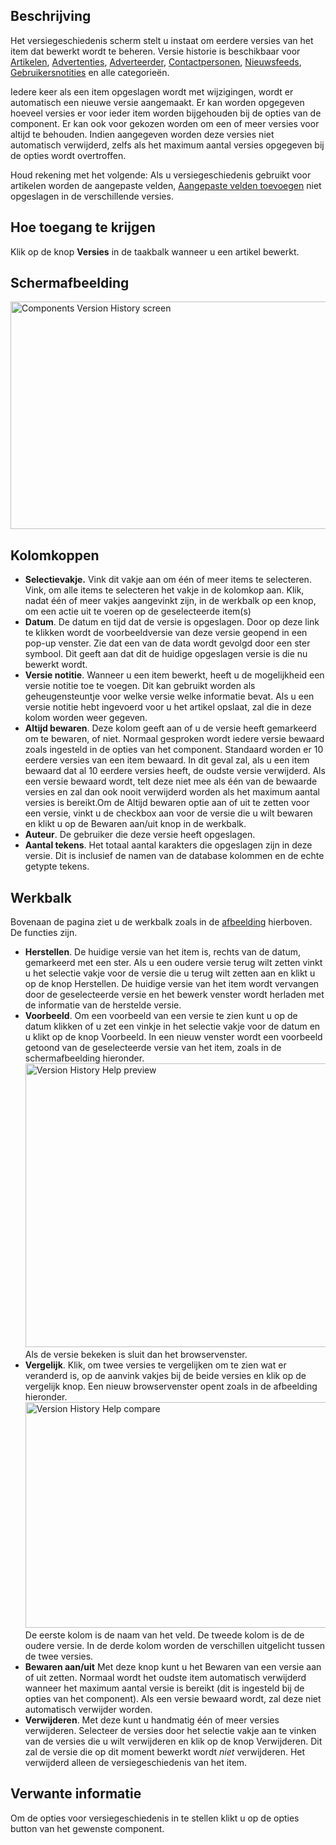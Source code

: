 <!-- Filename: Help4.x:Components_Version_History / Display title: Componenten Versiegeschiedenis -->

## Beschrijving

Het versiegeschiedenis scherm stelt u instaat om eerdere versies van het
item dat bewerkt wordt te beheren. Versie historie is beschikbaar voor
[Artikelen](https://docs.joomla.org/Help4.x:Articles:_Edit/nl "Help4.x:Articles: Edit/nl"),
[Advertenties](https://docs.joomla.org/Help4.x:Banners:_Edit/nl "Help4.x:Banners: Edit/nl"),
[Adverteerder](https://docs.joomla.org/Help4.x:Banners:_New_or_Edit_Client/nl "Help4.x:Banners: New or Edit Client/nl"),
[Contactpersonen](https://docs.joomla.org/Help4.x:Contacts:_Edit/nl "Help4.x:Contacts: Edit/nl"),
[Nieuwsfeeds](https://docs.joomla.org/Help4.x:News_Feeds:_Edit/nl "Help4.x:News Feeds: Edit/nl"),
[Gebruikersnotities](https://docs.joomla.org/Help4.x:User_Notes:_New_or_Edit/nl "Help4.x:User Notes: New or Edit/nl")
en alle categorieën.

Iedere keer als een item opgeslagen wordt met wijzigingen, wordt er
automatisch een nieuwe versie aangemaakt. Er kan worden opgegeven
hoeveel versies er voor ieder item worden bijgehouden bij de opties van
de component. Er kan ook voor gekozen worden om een of meer versies voor
altijd te behouden. Indien aangegeven worden deze versies niet
automatisch verwijderd, zelfs als het maximum aantal versies opgegeven
bij de opties wordt overtroffen.

Houd rekening met het volgende: Als u versiegeschiedenis gebruikt voor
artikelen worden de aangepaste velden, [Aangepaste velden
toevoegen](https://docs.joomla.org/J3.x:Adding_custom_fields/nl "J3.x:Adding custom fields/nl")
niet opgeslagen in de verschillende versies.

## Hoe toegang te krijgen

Klik op de knop **Versies** in de taakbalk wanneer u een artikel
bewerkt.

## Schermafbeelding

<img
src="https://docs.joomla.org/images/thumb/b/bc/Help-4x-Components-Version-History-screen-nl.png/600px-Help-4x-Components-Version-History-screen-nl.png"
decoding="async"
srcset="https://docs.joomla.org/images/thumb/b/bc/Help-4x-Components-Version-History-screen-nl.png/900px-Help-4x-Components-Version-History-screen-nl.png 1.5x, https://docs.joomla.org/images/thumb/b/bc/Help-4x-Components-Version-History-screen-nl.png/1200px-Help-4x-Components-Version-History-screen-nl.png 2x"
data-file-width="1610" data-file-height="977" width="600" height="364"
alt="Components Version History screen" />

## Kolomkoppen

- **Selectievakje.** Vink dit vakje aan om één of meer items te
  selecteren. Vink, om alle items te selecteren het vakje in de kolomkop
  aan. Klik, nadat één of meer vakjes aangevinkt zijn, in de werkbalk op
  een knop, om een actie uit te voeren op de geselecteerde item(s)
- **Datum**. De datum en tijd dat de versie is opgeslagen. Door op deze
  link te klikken wordt de voorbeeldversie van deze versie geopend in
  een pop-up venster. Zie dat een van de data wordt gevolgd door een
  ster symbool. Dit geeft aan dat dit de huidige opgeslagen versie is
  die nu bewerkt wordt.
- **Versie notitie**. Wanneer u een item bewerkt, heeft u de
  mogelijkheid een versie notitie toe te voegen. Dit kan gebruikt worden
  als geheugensteuntje voor welke versie welke informatie bevat. Als u
  een versie notitie hebt ingevoerd voor u het artikel opslaat, zal die
  in deze kolom worden weer gegeven.
- **Altijd bewaren**. Deze kolom geeft aan of u de versie heeft
  gemarkeerd om te bewaren, of niet. Normaal gesproken wordt iedere
  versie bewaard zoals ingesteld in de opties van het component.
  Standaard worden er 10 eerdere versies van een item bewaard. In dit
  geval zal, als u een item bewaard dat al 10 eerdere versies heeft, de
  oudste versie verwijderd. Als een versie bewaard wordt, telt deze niet
  mee als één van de bewaarde versies en zal dan ook nooit verwijderd
  worden als het maximum aantal versies is bereikt.Om de Altijd bewaren
  optie aan of uit te zetten voor een versie, vinkt u de checkbox aan
  voor de versie die u wilt bewaren en klikt u op de Bewaren aan/uit
  knop in de werkbalk.
- **Auteur**. De gebruiker die deze versie heeft opgeslagen.
- **Aantal tekens**. Het totaal aantal karakters die opgeslagen zijn in
  deze versie. Dit is inclusief de namen van de database kolommen en de
  echte getypte tekens.

## Werkbalk

Bovenaan de pagina ziet u de werkbalk zoals in de
[afbeelding](#screenshot) hierboven. De functies zijn.

- **Herstellen**. De huidige versie van het item is, rechts van de
  datum, gemarkeerd met een ster. Als u een oudere versie terug wilt
  zetten vinkt u het selectie vakje voor de versie die u terug wilt
  zetten aan en klikt u op de knop Herstellen. De huidige versie van het
  item wordt vervangen door de geselecteerde versie en het bewerk
  venster wordt herladen met de informatie van de herstelde versie.
- **Voorbeeld**. Om een voorbeeld van een versie te zien kunt u op de
  datum klikken of u zet een vinkje in het selectie vakje voor de datum
  en u klikt op de knop Voorbeeld. In een nieuw venster wordt een
  voorbeeld getoond van de geselecteerde versie van het item, zoals in
  de schermafbeelding hieronder. <img
  src="https://docs.joomla.org/images/thumb/3/3c/Help-4x-Version-History-Help-preview-nl.png/600px-Help-4x-Version-History-Help-preview-nl.png"
  decoding="async"
  srcset="https://docs.joomla.org/images/3/3c/Help-4x-Version-History-Help-preview-nl.png 1.5x"
  data-file-width="766" data-file-height="579" width="600" height="454"
  alt="Version History Help preview" /> Als de versie
  bekeken is sluit dan het browservenster.
- **Vergelijk**. Klik, om twee versies te vergelijken om te zien wat er
  veranderd is, op de aanvink vakjes bij de beide versies en klik op de
  vergelijk knop. Een nieuw browservenster opent zoals in de afbeelding
  hieronder. <img
  src="https://docs.joomla.org/images/thumb/6/6b/Help-4x-Version-History-Help-compare-nl.png/600px-Help-4x-Version-History-Help-compare-nl.png"
  decoding="async"
  srcset="https://docs.joomla.org/images/thumb/6/6b/Help-4x-Version-History-Help-compare-nl.png/900px-Help-4x-Version-History-Help-compare-nl.png 1.5x, https://docs.joomla.org/images/6/6b/Help-4x-Version-History-Help-compare-nl.png 2x"
  data-file-width="965" data-file-height="581" width="600" height="361"
  alt="Version History Help compare" /> De eerste kolom
  is de naam van het veld. De tweede kolom is de de oudere versie. In de
  derde kolom worden de verschillen uitgelicht tussen de twee versies.
- **Bewaren aan/uit** Met deze knop kunt u het Bewaren van een versie
  aan of uit zetten. Normaal wordt het oudste item automatisch
  verwijderd wanneer het maximum aantal versie is bereikt (dit is
  ingesteld bij de opties van het component). Als een versie bewaard
  wordt, zal deze niet automatisch verwijder worden.
- **Verwijderen**. Met deze kunt u handmatig één of meer versies
  verwijderen. Selecteer de versies door het selectie vakje aan te
  vinken van de versies die u wilt verwijderen en klik op de knop
  Verwijderen. Dit zal de versie die op dit moment bewerkt wordt *niet*
  verwijderen. Het verwijderd alleen de versiegeschiedenis van het item.

## Verwante informatie

Om de opties voor versiegeschiedenis in te stellen klikt u op de opties
button van het gewenste component.
